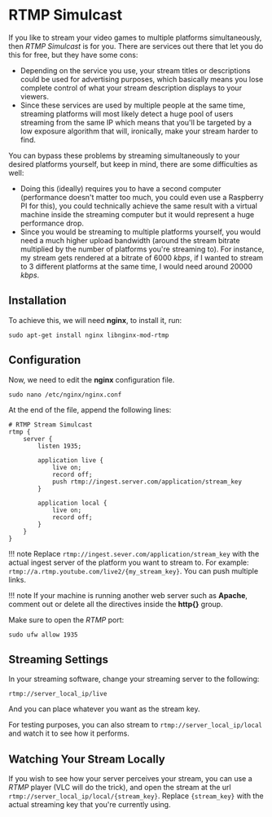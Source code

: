 # RTMP Simulcast

If you like to stream your video games to multiple platforms simultaneously, then *RTMP Simulcast* is for you. There are services out there that let you do this for free, but they have some cons:

* Depending on the service you use, your stream titles or descriptions could be used for advertising purposes, which basically means you lose complete control of what your stream description displays to your viewers.
* Since these services are used by multiple people at the same time, streaming platforms will most likely detect a huge pool of users streaming from the same IP which means that you'll be targeted by a low exposure algorithm that will, ironically, make your stream harder to find.

You can bypass these problems by streaming simultaneously to your desired platforms yourself, but keep in mind, there are some difficulties as well:

* Doing this (ideally) requires you to have a second computer (performance doesn't matter too much, you could even use a Raspberry PI for this), you could technically achieve the same result with a virtual machine inside the streaming computer but it would represent a huge performance drop.
* Since you would be streaming to multiple platforms yourself, you would need a much higher upload bandwidth (around the stream bitrate multiplied by the number of platforms you're streaming to). For instance, my stream gets rendered at a bitrate of 6000 *kbps*, if I wanted to stream to 3 different platforms at the same time, I would need around 20000 *kbps*.

## Installation

To achieve this, we will need **nginx**, to install it, run:

``` text
sudo apt-get install nginx libnginx-mod-rtmp
```

## Configuration

Now, we need to edit the **nginx** configuration file.

``` text
sudo nano /etc/nginx/nginx.conf
```

At the end of the file, append the following lines:

``` text
# RTMP Stream Simulcast
rtmp {
    server {
        listen 1935;

        application live {
            live on;
            record off;
            push rtmp://ingest.server.com/application/stream_key
        }

        application local {
            live on;
            record off;
        }
    }
}
```

!!! note
  Replace `rtmp://ingest.sever.com/application/stream_key` with the actual ingest server of the 	platform you want to stream to. For example: `rtmp://a.rtmp.youtube.com/live2/{my_stream_key}`. You can push multiple links.

!!! note
  If your machine is running another web server such as **Apache**, comment out or delete all the directives inside the **http{}** group.

Make sure to open the *RTMP* port:

``` text
sudo ufw allow 1935
```

## Streaming Settings

In your streaming software, change your streaming server to the following:

``` text
rtmp://server_local_ip/live
```

And you can place whatever you want as the stream key.

For testing purposes, you can also stream to `rtmp://server_local_ip/local` and watch it to see how it performs.

## Watching Your Stream Locally

If you wish to see how your server perceives your stream, you can use a *RTMP* player (VLC will do the trick), and open the stream at the url `rtmp://server_local_ip/local/{stream_key}`. Replace `{stream_key}` with the actual streaming key that you're currently using.
